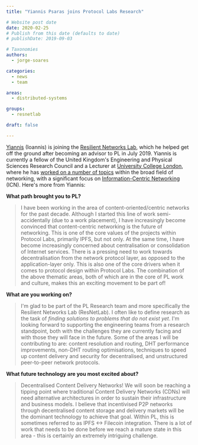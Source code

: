 ```yaml
---
title: "Yiannis Psaras joins Protocol Labs Research"

# Website post date
date: 2020-02-25
# Publish from this date (defaults to date)
# publishDate: 2019-09-03

# Taxonomies
authors:
  - jorge-soares

categories:
  - news
  - team

areas:
  - distributed-systems

groups:
  - resnetlab

draft: false

---
```


[Yiannis](/authors/yiannis-psaras/) (Ioannis) is joining the [Resilient Networks Lab](/research/groups/resnetlab/), which he helped get off the ground after becoming an advisor to PL in July 2019. Yiannis is currently a fellow of the United Kingdom's Engineering and Physical Sciences Research Council and a Lecturer at [University College London](https://www.ucl.ac.uk/), where he has [worked on a number of topics](https://scholar.google.com/citations?user=uudC-YUAAAAJ&hl=en&oi=ao) within the broad field of networking, with a significant focus on [Information-Centric Networking](https://en.wikipedia.org/wiki/Information-centric_networking) (ICN). Here's more from Yiannis:

**What path brought you to PL?**

> I have been working in the area of content-oriented/centric networks for the past decade. Although I started this line of work semi-accidentally (due to a work placement), I have increasingly become convinced that content-centric networking is the future of networking. This is one of the core values of the projects within Protocol Labs, primarily IPFS, but not only. At the same time, I have become increasingly concerned about centralisation or consolidation of Internet services. There is a pressing need to work towards decentralisation from the network protocol layer, as opposed to the application-layer only. This is also one of the core drivers when it comes to protocol design within Protocol Labs. The combination of the above thematic areas, both of which are in the core of PL work and culture, makes this an exciting movement to be part of!

**What are you working on?**

> I'm glad to be part of the PL Research team and more specifically the Resilient Networks Lab (ResNetLab). I often like to define research as the task of _finding solutions to problems that do not exist yet_. I'm looking forward to supporting the engineering teams from a research standpoint, both with the challenges they are currently facing and with those they will face in the future. Some of the areas I will be contributing to are: content resolution and routing, DHT performance improvements, non-DHT routing optimisations, techniques to speed up content delivery and security for decentralised, and unstructured peer-to-peer network protocols.

**What future technology are you most excited about?**

> Decentralised Content Delivery Networks! We will soon be reaching a tipping point where traditional Content Delivery Networks (CDNs) will need alternative architectures in order to sustain their infrastructure and business models. I believe that incentivised P2P networks through decentralised content storage and delivery markets will be the dominant technology to achieve that goal. Within PL, this is sometimes referred to as IPFS <-> Filecoin integration. There is a lot of work that needs to be done before we reach a mature state in this area - this is certainly an extremely intriguing challenge.
